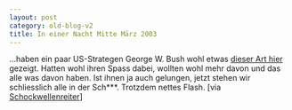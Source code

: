 ```yaml
---
layout: post
category: old-blog-v2
title: In einer Nacht Mitte März 2003
---
```


...haben ein paar US-Strategen George W. Bush wohl etwas [dieser Art hier](http://www.galaxygraphics.co.uk/inspector.htm) gezeigt. Hatten wohl ihren Spass dabei, wollten wohl mehr davon und das alle was davon haben. Ist ihnen ja auch gelungen, jetzt stehen wir schliesslich alle in der Sch***. Trotzdem nettes Flash. [via [Schockwellenreiter](http://www.server-wg.de:8080/blog/376)]
